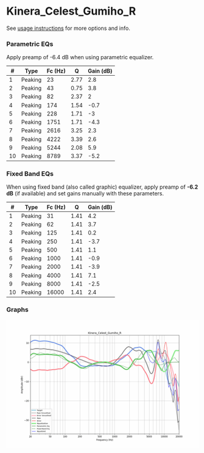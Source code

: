 # Kinera_Celest_Gumiho_R
See [usage instructions](https://github.com/jaakkopasanen/AutoEq#usage) for more options and info.

### Parametric EQs
Apply preamp of -6.4 dB when using parametric equalizer.

|   # | Type    |   Fc (Hz) |    Q |   Gain (dB) |
|-----|---------|-----------|------|-------------|
|   1 | Peaking |        23 | 2.77 |         2.8 |
|   2 | Peaking |        43 | 0.75 |         3.8 |
|   3 | Peaking |        82 | 2.37 |         2   |
|   4 | Peaking |       174 | 1.54 |        -0.7 |
|   5 | Peaking |       228 | 1.71 |        -3   |
|   6 | Peaking |      1751 | 1.71 |        -4.3 |
|   7 | Peaking |      2616 | 3.25 |         2.3 |
|   8 | Peaking |      4222 | 3.39 |         2.6 |
|   9 | Peaking |      5244 | 2.08 |         5.9 |
|  10 | Peaking |      8789 | 3.37 |        -5.2 |

### Fixed Band EQs
When using fixed band (also called graphic) equalizer, apply preamp of **-6.2 dB** (if available) and set gains manually with these parameters.

|   # | Type    |   Fc (Hz) |    Q |   Gain (dB) |
|-----|---------|-----------|------|-------------|
|   1 | Peaking |        31 | 1.41 |         4.2 |
|   2 | Peaking |        62 | 1.41 |         3.7 |
|   3 | Peaking |       125 | 1.41 |         0.2 |
|   4 | Peaking |       250 | 1.41 |        -3.7 |
|   5 | Peaking |       500 | 1.41 |         1.1 |
|   6 | Peaking |      1000 | 1.41 |        -0.9 |
|   7 | Peaking |      2000 | 1.41 |        -3.9 |
|   8 | Peaking |      4000 | 1.41 |         7.1 |
|   9 | Peaking |      8000 | 1.41 |        -2.5 |
|  10 | Peaking |     16000 | 1.41 |         2.4 |

### Graphs
![](./Kinera_Celest_Gumiho_R.png)
